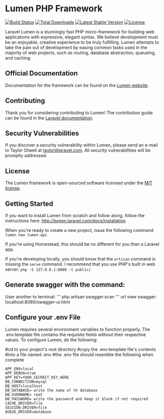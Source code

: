 # Lumen PHP Framework

[![Build Status](https://travis-ci.org/laravel/lumen-framework.svg)](https://travis-ci.org/laravel/lumen-framework)
[![Total Downloads](https://poser.pugx.org/laravel/lumen-framework/d/total.svg)](https://packagist.org/packages/laravel/lumen-framework)
[![Latest Stable Version](https://poser.pugx.org/laravel/lumen-framework/v/stable.svg)](https://packagist.org/packages/laravel/lumen-framework)
[![License](https://poser.pugx.org/laravel/lumen-framework/license.svg)](https://packagist.org/packages/laravel/lumen-framework)

Laravel Lumen is a stunningly fast PHP micro-framework for building web applications with expressive, elegant syntax. We believe development must be an enjoyable, creative experience to be truly fulfilling. Lumen attempts to take the pain out of development by easing common tasks used in the majority of web projects, such as routing, database abstraction, queueing, and caching.

## Official Documentation

Documentation for the framework can be found on the [Lumen website](https://lumen.laravel.com/docs).

## Contributing

Thank you for considering contributing to Lumen! The contribution guide can be found in the [Laravel documentation](https://laravel.com/docs/contributions).

## Security Vulnerabilities

If you discover a security vulnerability within Lumen, please send an e-mail to Taylor Otwell at taylor@laravel.com. All security vulnerabilities will be promptly addressed.

## License

The Lumen framework is open-sourced software licensed under the [MIT license](https://opensource.org/licenses/MIT).

## Getting Started

If you want to install Lumen from scratch and follow along, follow the instructions here: http://lumen.laravel.com/docs/installation

When you're ready to create a new project, issue the following command `lumen new lumen-api`

If you're using Homestead, this should be no different for you than a Laravel app.

If you're developing locally, you should know that the `artisan` command is missing the `serve` command. I recommend that you use PHP's built in web server: `php -S 127.0.0.1:8080 -t public/`

## Generate swagger with the command:
User another to terminal:
'''
php artisan swagger:scan
'''
url view swagger: localhost:8080/swagger-ui.html


## Configure your .env File
Lumen requires several environment variables to function properly. The .env.template file contains the requisite fields without their respective values. To configure Lumen, do the following:

   #cd to your project's root directory
   #copy the .env.template file's contents
   #into a file named .env 
   #the .env file should resemble the following when complete
```   
APP_ENV=local
APP_DEBUG=true
APP_KEY=YOUR_SECRECT_KEY_HERE
DB_CONNECTION=mysql
DB_HOST=localhost
DB_DATABASE= write the name of th database
DB_USERNAME= root
DB_PASSWORD= write the password and keep it blank if not required
CACHE_DRIVER=file
SESSION_DRIVER=file
QUEUE_DRIVER=database
```
